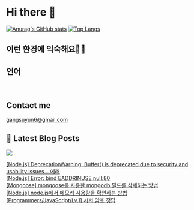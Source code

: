 # Hi there 👋

[![Anurag's GitHub stats](https://github-readme-stats.vercel.app/api?username=rkdden)](https://github.com/anuraghazra/github-readme-stats)
[![Top Langs](https://github-readme-stats.vercel.app/api/top-langs/?username=rkdden&layout=compact&hide=r,jupyter%20notebook,c%23&exclude_repo=roharui.github.io)](https://github.com/anuraghazra/github-readme-stats)

## 이런 환경에 익숙해요✍🏼

## 언어

<p>
  <img alt="" src= "https://img.shields.io/badge/JavaScript-F7DF1E?style=flat-square&logo=JavaScript&logoColor=white"/> 
  <img alt="" src= "https://img.shields.io/badge/TypeScript-black?logo=typescript&logoColor=blue"/>
</p>

## Contact me

gangsuyun6@gmail.com

## 📕 Latest Blog Posts
<p>
    <a href="https://systorage.tistory.com/"><img src="https://img.shields.io/badge/Blog-FF5722?style=flat-square&logo=Blogger&logoColor=white"/></a><br>
</p>

<a href=https://systorage.tistory.com/entry/Nodejs-DeprecationWarning-Buffer-is-deprecated-due-to-security-and-usability-issues-%EC%97%90%EB%9F%AC>[Node.js] DeprecationWarning: Buffer() is deprecated due to security and usability issues... 에러</a></br><a href=https://systorage.tistory.com/entry/Nodejs-Error-bind-EADDRINUSE-null80>[Node.js] Error: bind EADDRINUSE null:80</a></br><a href=https://systorage.tistory.com/entry/Mongoose-mongoose%EB%A5%BC-%EC%82%AC%EC%9A%A9%ED%95%9C-mongodb-%ED%95%84%EB%93%9C%EB%A5%BC-%EC%82%AD%EC%A0%9C%ED%95%98%EB%8A%94-%EB%B0%A9%EB%B2%95>[Mongoose] mongoose를 사용한 mongodb 필드를 삭제하는 방법</a></br><a href=https://systorage.tistory.com/entry/Nodejs-nodejs%EC%97%90%EC%84%9C-%EB%A9%94%EB%AA%A8%EB%A6%AC-%EC%82%AC%EC%9A%A9%EB%9F%89%EC%9D%84-%ED%99%95%EC%9D%B8%ED%95%98%EB%8A%94-%EB%B0%A9%EB%B2%95>[Node.js] node.js에서 메모리 사용량을 확인하는 방법</a></br><a href=https://systorage.tistory.com/entry/ProgrammersJavaScriptLv1-%EC%8B%9C%EC%A0%80-%EC%95%94%ED%98%B8-%EC%A0%95%EB%8B%B5>[Programmers/JavaScript/Lv.1] 시저 암호 정답</a></br>